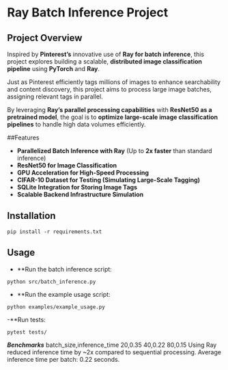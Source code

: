 # Ray Batch Inference Project

## Project Overview  
Inspired by **Pinterest’s** innovative use of **Ray for batch inference**, this project explores building a scalable, **distributed image classification pipeline** using **PyTorch** and **Ray**.  

Just as Pinterest efficiently tags millions of images to enhance searchability and content discovery, this project aims to process large image batches, assigning relevant tags in parallel.  

By leveraging **Ray’s parallel processing capabilities** with **ResNet50 as a pretrained model**, the goal is to **optimize large-scale image classification pipelines** to handle high data volumes efficiently.

##Features
- **Parallelized Batch Inference with Ray** (Up to **2x faster** than standard inference)
- **ResNet50 for Image Classification**
- **GPU Acceleration for High-Speed Processing**
- **CIFAR-10 Dataset for Testing (Simulating Large-Scale Tagging)**
- **SQLite Integration for Storing Image Tags**
- **Scalable Backend Infrastructure Simulation**

##  Installation
```
pip install -r requirements.txt
```

## Usage
- **Run the batch inference script:
```
python src/batch_inference.py
```

- **Run the example usage script:
```
python examples/example_usage.py
```
-**Run tests:
```
pytest tests/
```
***Benchmarks***
batch_size,inference_time
20,0.35
40,0.22
80,0.15
Using Ray reduced inference time by ~2x compared to sequential processing.
Average inference time per batch: 0.22 seconds.


